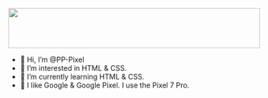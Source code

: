 <a href="https://pp-pixel.github.io/hp/" target="_blank"><img src="https://pp-pixel.github.io/hp/images/SNS1.svg" width="500px" height="80px"></a>  

  
- 👋 Hi, I’m @PP-Pixel
- 👀 I’m interested in HTML & CSS.
- 🌱 I’m currently learning HTML & CSS.
- 💞️ I like Google & Google Pixel. I use the Pixel 7 Pro.

<!---
PP-Pixel/PP-Pixel is a ✨ special ✨ repository because its `README.md` (this file) appears on your GitHub profile.
You can click the Preview link to take a look at your changes.
--->
